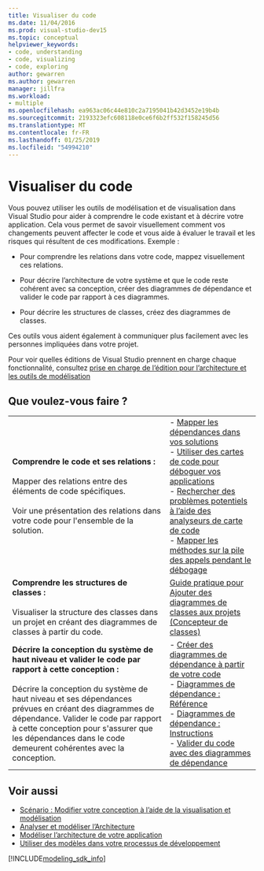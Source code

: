 ```yaml
---
title: Visualiser du code
ms.date: 11/04/2016
ms.prod: visual-studio-dev15
ms.topic: conceptual
helpviewer_keywords:
- code, understanding
- code, visualizing
- code, exploring
author: gewarren
ms.author: gewarren
manager: jillfra
ms.workload:
- multiple
ms.openlocfilehash: ea963ac06c44e810c2a7195041b42d3452e19b4b
ms.sourcegitcommit: 2193323efc608118e0ce6f6b2ff532f158245d56
ms.translationtype: MT
ms.contentlocale: fr-FR
ms.lasthandoff: 01/25/2019
ms.locfileid: "54994210"
---
```

# <a name="visualize-code"></a>Visualiser du code

Vous pouvez utiliser les outils de modélisation et de visualisation dans Visual Studio pour aider à comprendre le code existant et à décrire votre application. Cela vous permet de savoir visuellement comment vos changements peuvent affecter le code et vous aide à évaluer le travail et les risques qui résultent de ces modifications. Exemple :

- Pour comprendre les relations dans votre code, mappez visuellement ces relations.

- Pour décrire l’architecture de votre système et que le code reste cohérent avec sa conception, créer des diagrammes de dépendance et valider le code par rapport à ces diagrammes.

- Pour décrire les structures de classes, créez des diagrammes de classes.

Ces outils vous aident également à communiquer plus facilement avec les personnes impliquées dans votre projet.

Pour voir quelles éditions de Visual Studio prennent en charge chaque fonctionnalité, consultez [prise en charge de l’édition pour l’architecture et les outils de modélisation](../modeling/what-s-new-for-design-in-visual-studio.md#VersionSupport)

## <a name="what-do-you-want-to-do"></a>Que voulez-vous faire ?

|||
|-|-|
|**Comprendre le code et ses relations :**<br /><br /> Mapper des relations entre des éléments de code spécifiques.<br /><br /> Voir une présentation des relations dans votre code pour l'ensemble de la solution.|- [Mapper les dépendances dans vos solutions](../modeling/map-dependencies-across-your-solutions.md)<br />- [Utiliser des cartes de code pour déboguer vos applications](../modeling/use-code-maps-to-debug-your-applications.md)<br />- [Rechercher des problèmes potentiels à l’aide des analyseurs de carte de code](../modeling/find-potential-problems-using-code-map-analyzers.md)<br />- [Mapper les méthodes sur la pile des appels pendant le débogage](../debugger/map-methods-on-the-call-stack-while-debugging-in-visual-studio.md)|
|**Comprendre les structures de classes :**<br /><br /> Visualiser la structure des classes dans un projet en créant des diagrammes de classes à partir du code.|[Guide pratique pour Ajouter des diagrammes de classes aux projets (Concepteur de classes)](../ide/class-designer/how-to-add-class-diagrams-to-projects.md)|
|**Décrire la conception du système de haut niveau et valider le code par rapport à cette conception :**<br /><br /> Décrire la conception du système de haut niveau et ses dépendances prévues en créant des diagrammes de dépendance. Valider le code par rapport à cette conception pour s'assurer que les dépendances dans le code demeurent cohérentes avec la conception.|- [Créer des diagrammes de dépendance à partir de votre code](../modeling/create-layer-diagrams-from-your-code.md)<br />- [Diagrammes de dépendance : Référence](../modeling/layer-diagrams-reference.md)<br />- [Diagrammes de dépendance : Instructions](../modeling/layer-diagrams-guidelines.md)<br />- [Valider du code avec des diagrammes de dépendance](../modeling/validate-code-with-layer-diagrams.md)|

## <a name="see-also"></a>Voir aussi

- [Scénario : Modifier votre conception à l’aide de la visualisation et modélisation](../modeling/scenario-change-your-design-using-visualization-and-modeling.md)
- [Analyser et modéliser l’Architecture](../modeling/analyze-and-model-your-architecture.md)
- [Modéliser l’architecture de votre application](../modeling/model-your-app-s-architecture.md)
- [Utiliser des modèles dans votre processus de développement](../modeling/use-models-in-your-development-process.md)

[!INCLUDE[modeling_sdk_info](includes/modeling_sdk_info.md)]
